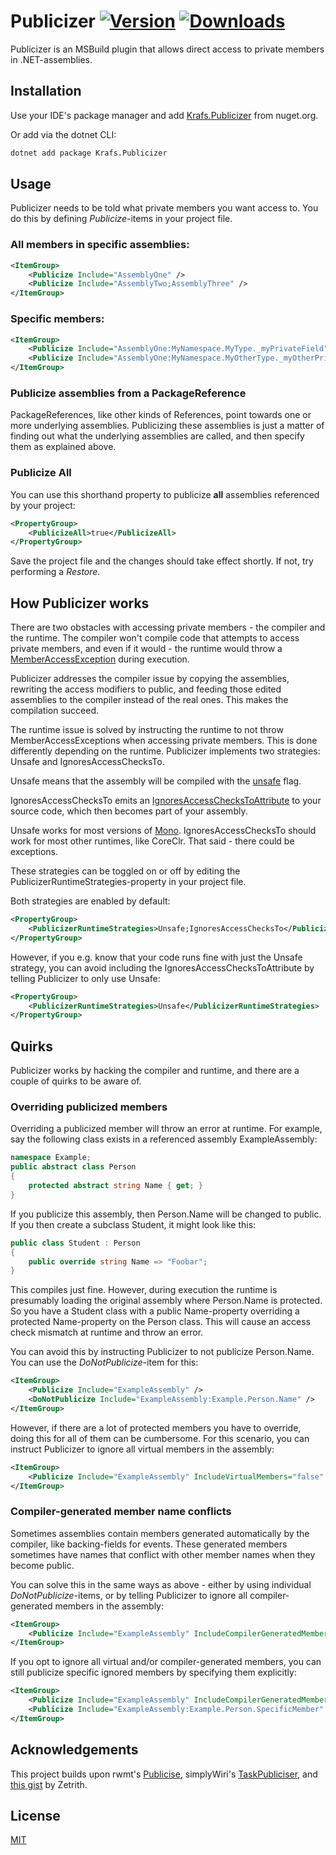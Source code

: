 # Publicizer <a href="https://www.nuget.org/packages/Krafs.Publicizer"><img alt="Version" src="https://img.shields.io/nuget/vpre/Krafs.Publicizer?label=Latest"></a>  <a href="https://www.nuget.org/packages/Krafs.Publicizer"><img alt="Downloads" src="https://img.shields.io/nuget/dt/Krafs.Publicizer?label=Downloads"></a>

Publicizer is an MSBuild plugin that allows direct access to private members in .NET-assemblies.

## Installation
Use your IDE's package manager and add [Krafs.Publicizer](https://www.nuget.org/packages/Krafs.Publicizer) from nuget.org.

Or add via the dotnet CLI:
```bash
dotnet add package Krafs.Publicizer
```

## Usage
Publicizer needs to be told what private members you want access to. You do this by defining _Publicize_-items in your project file.

### All members in specific assemblies:
```xml
<ItemGroup>
    <Publicize Include="AssemblyOne" />
    <Publicize Include="AssemblyTwo;AssemblyThree" />
</ItemGroup>
```

### Specific members:
```xml
<ItemGroup>
    <Publicize Include="AssemblyOne:MyNamespace.MyType._myPrivateField" />
    <Publicize Include="AssemblyOne:MyNamespace.MyOtherType._myOtherPrivateField" />
</ItemGroup>
```

### Publicize assemblies from a PackageReference
PackageReferences, like other kinds of References, point towards one or more underlying assemblies. Publicizing these assemblies is just a matter of finding out what the underlying assemblies are called, and then specify them as explained above.

### Publicize All
You can use this shorthand property to publicize **all** assemblies referenced by your project:
```xml
<PropertyGroup>
    <PublicizeAll>true</PublicizeAll>
</PropertyGroup>
```

Save the project file and the changes should take effect shortly. If not, try performing a _Restore_.

## How Publicizer works
There are two obstacles with accessing private members - the compiler and the runtime. 
The compiler won't compile code that attempts to access private members, and even if it would - the runtime would throw a [MemberAccessException](https://docs.microsoft.com/en-us/dotnet/api/system.memberaccessexception/) during execution.

Publicizer addresses the compiler issue by copying the assemblies, rewriting the access modifiers to public, and feeding those edited assemblies to the compiler instead of the real ones. This makes the compilation succeed.

The runtime issue is solved by instructing the runtime to not throw MemberAccessExceptions when accessing private members. 
This is done differently depending on the runtime. Publicizer implements two strategies: Unsafe and IgnoresAccessChecksTo.

Unsafe means that the assembly will be compiled with the [unsafe](https://docs.microsoft.com/en-us/dotnet/csharp/language-reference/unsafe-code/) flag.

IgnoresAccessChecksTo emits an [IgnoresAccessChecksToAttribute](https://www.strathweb.com/2018/10/no-internalvisibleto-no-problem-bypassing-c-visibility-rules-with-roslyn/) to your source code, which then becomes part of your assembly.

Unsafe works for most versions of [Mono](https://www.mono-project.com/). IgnoresAccessChecksTo should work for most other runtimes, like CoreClr. That said - there could be exceptions.

These strategies can be toggled on or off by editing the PublicizerRuntimeStrategies-property in your project file.

Both strategies are enabled by default:
```xml
<PropertyGroup>
    <PublicizerRuntimeStrategies>Unsafe;IgnoresAccessChecksTo</PublicizerRuntimeStrategies>
</PropertyGroup>
```
However, if you e.g. know that your code runs fine with just the Unsafe strategy, you can avoid including the IgnoresAccessChecksToAttribute by telling Publicizer to only use Unsafe:
```xml
<PropertyGroup>
    <PublicizerRuntimeStrategies>Unsafe</PublicizerRuntimeStrategies>
</PropertyGroup>
```

## Quirks
Publicizer works by hacking the compiler and runtime, and there are a couple of quirks to be aware of.

### Overriding publicized members
Overriding a publicized member will throw an error at runtime. For example, say the following class exists in a referenced assembly ExampleAssembly:
```cs
namespace Example;
public abstract class Person
{
    protected abstract string Name { get; }
}
```
If you publicize this assembly, then Person.Name will be changed to public. If you then create a subclass Student, it might look like this:
```cs
public class Student : Person
{
    public override string Name => "Foobar";
}
```
This compiles just fine. However, during execution the runtime is presumably loading the original assembly where Person.Name is protected. 
So you have a Student class with a public Name-property overriding a protected Name-property on the Person class. 
This will cause an access check mismatch at runtime and throw an error.

You can avoid this by instructing Publicizer to not publicize Person.Name. You can use the _DoNotPublicize_-item for this:
```xml
<ItemGroup>
    <Publicize Include="ExampleAssembly" />
    <DoNotPublicize Include="ExampleAssembly:Example.Person.Name" />
</ItemGroup>
```

However, if there are a lot of protected members you have to override, doing this for all of them can be cumbersome.
For this scenario, you can instruct Publicizer to ignore all virtual members in the assembly:
```xml
<ItemGroup>
    <Publicize Include="ExampleAssembly" IncludeVirtualMembers="false" />
</ItemGroup>
```

### Compiler-generated member name conflicts
Sometimes assemblies contain members generated automatically by the compiler, like backing-fields for events. 
These generated members sometimes have names that conflict with other member names when they become public.

You can solve this in the same ways as above - either by using individual _DoNotPublicize_-items, or by telling Publicizer to ignore all compiler-generated members in the assembly:
```xml
<ItemGroup>
    <Publicize Include="ExampleAssembly" IncludeCompilerGeneratedMembers="false" />
</ItemGroup>
```

If you opt to ignore all virtual and/or compiler-generated members, you can still publicize specific ignored members by specifying them explicitly:
```xml
<ItemGroup>
    <Publicize Include="ExampleAssembly" IncludeCompilerGeneratedMembers="false" IncludeVirtualMembers="false" />
    <Publicize Include="ExampleAssembly:Example.Person.SpecificMember" />
</ItemGroup>
```

## Acknowledgements
This project builds upon rwmt's [Publicise](https://github.com/rwmt/Publicise), simplyWiri's [TaskPubliciser](https://github.com/simplyWiri/TaskPubliciser), and [this gist](https://gist.github.com/Zetrith/d86b1d84e993c8117983c09f1a5dcdcd) by Zetrith.

## License
[MIT](https://choosealicense.com/licenses/mit/)
